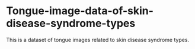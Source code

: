 # Tongue-image-data-of-skin-disease-syndrome-types
This is a dataset of tongue images related to skin disease syndrome types.
